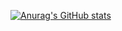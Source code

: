 [![Anurag's GitHub stats](https://github-readme-stats.vercel.app/api?username=SJFCS)](https://github.com/anuraghazra/github-readme-stats)

